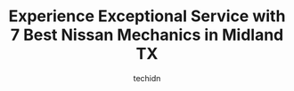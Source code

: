 ---
layout: ampstory
image: https://images.unsplash.com/photo-1528597469186-bddab681a37f?ixlib=rb-4.0.3&ixid=MnwxMjA3fDB8MHxwaG90by1wYWdlfHx8fGVufDB8fHx8&auto=format&fit=crop&w=640&h=853&q=80
author: techidn
featured: false
description: Searching for the finest Nissan Mechanic in Midland TX, USA? Look no further than the 7 best Nissan Mechanic in the area, where youll find a team of highly qualified professionals ready to 
title: Experience Exceptional Service with 7 Best Nissan Mechanics in Midland TX
cover:
   title: Experience Exceptional Service with 7 Best Nissan Mechanics in Midland TX
   subtitle: Rickpate
   background: https://images.unsplash.com/photo-1528597469186-bddab681a37f?ixlib=rb-4.0.3&ixid=MnwxMjA3fDB8MHxwaG90by1wYWdlfHx8fGVufDB8fHx8&auto=format&fit=crop&w=640&h=853&q=80

pages: 
 - layout: thirds
   top: <h1>#1 Lone Star Automotive</h1>
   bottom: "<p>Thank you so much Lone Star Automotive! They were very quick to help me and were very accommodating! I dont have much automotive knowledge so I always feel a little un</p>"
   background: https://www.knot35.com/toplist/wp-content/uploads/2023/06/best-nissan-mechanic-1-in-midland-tx-1685831028.jpeg
   backgroundblur: true
 - layout: thirds
   top: <h1>#2 Dannys Automotive</h1>
   bottom: "<p>1904 W Front St, Midland, TX 79701, United States</p>"
   background: https://www.knot35.com/toplist/wp-content/uploads/2023/06/best-nissan-mechanic-2-in-midland-tx-1685831029.jpeg
   cta:
      link: https://www.knot35.com/toplist/experience-exceptional-service-with-7-best-nissan-mechanics-in-midland-tx/
      text: Experience Exceptional Service with 7 Best Nissan Mechanics in Midland TX
 - layout: thirds
   top: <h1>#3 E&R Automotive</h1>
   bottom: "<p>311 N Terrell St, Midland, TX 79701, United States</p>"
   background: https://www.knot35.com/toplist/wp-content/uploads/2023/06/best-nissan-mechanic-3-in-midland-tx-1685831030.jpeg
   cta:
      link: https://www.knot35.com/toplist/experience-exceptional-service-with-7-best-nissan-mechanics-in-midland-tx/
      text: Experience Exceptional Service with 7 Best Nissan Mechanics in Midland TX
 - layout: thirds
   top: <h1>#4 Carrillos Automotive</h1>
   bottom: "<p>2501 W Wall St, Midland, TX 79701, United States</p>"
   background: https://images.unsplash.com/photo-1632260260864-caf7fde5ec36?ixlib=rb-4.0.3&ixid=MnwxMjA3fDB8MHxwaG90by1wYWdlfHx8fGVufDB8fHx8&auto=format&fit=crop&w=640&h=853&q=80
   cta:
      link: https://www.knot35.com/toplist/experience-exceptional-service-with-7-best-nissan-mechanics-in-midland-tx/
      text: Experience Exceptional Service with 7 Best Nissan Mechanics in Midland TX
 - layout: thirds
   top: <h1>#5 Wall Street Automotive</h1>
   bottom: "<p>3404 W Wall St, Midland, TX 79701, United States</p>"
   background: https://images.unsplash.com/photo-1618005182384-a83a8bd57fbe?ixlib=rb-4.0.3&ixid=MnwxMjA3fDB8MHxwaG90by1wYWdlfHx8fGVufDB8fHx8&auto=format&fit=crop&w=640&h=853&q=80
   cta:
      link: https://www.knot35.com/toplist/experience-exceptional-service-with-7-best-nissan-mechanics-in-midland-tx/
      text: Experience Exceptional Service with 7 Best Nissan Mechanics in Midland TX
 - layout: thirds
   top: <h1>#6 Sugars Auto Repair</h1>
   bottom: "<p>1102 E Scharbauer Dr, Midland, TX 79705, United States</p>"
   background: https://images.unsplash.com/photo-1533735380053-eb8d0759b24a?ixlib=rb-4.0.3&ixid=MnwxMjA3fDB8MHxwaG90by1wYWdlfHx8fGVufDB8fHx8&auto=format&fit=crop&w=640&h=853&q=80
   cta:
      link: https://www.knot35.com/toplist/experience-exceptional-service-with-7-best-nissan-mechanics-in-midland-tx/
      text: Experience Exceptional Service with 7 Best Nissan Mechanics in Midland TX
 - layout: thirds
   top: <h1>#7 Laras Automotive</h1>
   bottom: "<p>1302 N Lamesa Rd, Midland, TX 79701, United States</p>"
   background: https://images.unsplash.com/photo-1615749413727-825b59a857b5?ixlib=rb-4.0.3&ixid=MnwxMjA3fDB8MHxwaG90by1wYWdlfHx8fGVufDB8fHx8&auto=format&fit=crop&w=640&h=853&q=80
   cta:
      link: https://www.knot35.com/toplist/experience-exceptional-service-with-7-best-nissan-mechanics-in-midland-tx/
      text: Experience Exceptional Service with 7 Best Nissan Mechanics in Midland TX
 - layout: thirds
   middle: Continue reading...
   background: https://images.unsplash.com/photo-1613843873231-1447db182f97?ixlib=rb-4.0.3&ixid=MnwxMjA3fDB8MHxwaG90by1wYWdlfHx8fGVufDB8fHx8&auto=format&fit=crop&w=640&h=853&q=80
   cta:
      link: https://www.knot35.com/toplist/experience-exceptional-service-with-7-best-nissan-mechanics-in-midland-tx/
      text: Experience Exceptional Service with 7 Best Nissan Mechanics in Midland TX
      
---